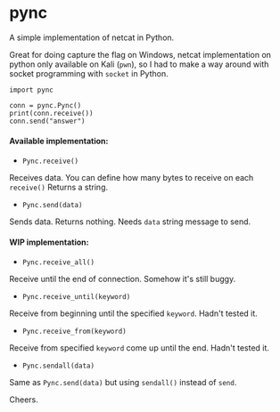 # pync
A simple implementation of netcat in Python.

Great for doing capture the flag on Windows, netcat implementation on python only available on Kali (`pwn`), so I had to make a way around with socket
programming with `socket` in Python.


```
import pync

conn = pync.Pync()
print(conn.receive())
conn.send("answer")
```

#### Available implementation:

- `Pync.receive()`

Receives data. You can define how many bytes to receive on each `receive()` Returns a string.

- `Pync.send(data)`

Sends data. Returns nothing. Needs `data` string message to send.

#### WIP implementation:

- `Pync.receive_all()`

Receive until the end of connection. Somehow it's still buggy.

- `Pync.receive_until(keyword)`

Receive from beginning until the specified `keyword`. Hadn't tested it.

- `Pync.receive_from(keyword)`

Receive from specified `keyword` come up until the end. Hadn't tested it.

- `Pync.sendall(data)`

Same as `Pync.send(data)` but using `sendall()` instead of `send`.

Cheers.
